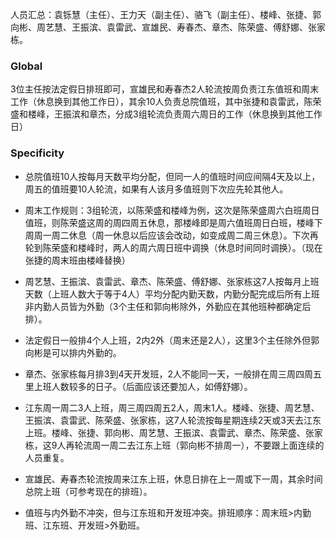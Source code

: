 人员汇总：袁铄慧（主任）、王力天（副主任）、骆飞（副主任）、楼峰、张捷、郭向彬、周艺慧、王振滨、袁雷武、宣雄民、寿春杰、章杰、陈荣盛、傅舒娜、张家栋。

### Global

3位主任按法定假日排班即可，宣雄民和寿春杰2人轮流按周负责江东值班和周末工作（休息换到其他工作日），其余10人负责总院值班，其中张捷和袁雷武，陈荣盛和楼峰，王振滨和章杰，分成3组轮流负责周六周日的工作（休息换到其他工作日）

### Specificity

* 总院值班10人按每月天数平均分配，但同一人的值班时间应间隔4天及以上，周五的值班要10人轮流，如果有人该月多值班则下次应先轮其他人。

* 周末工作规则：3组轮流，以陈荣盛和楼峰为例，这次是陈荣盛周六白班周日值班，则陈荣盛这周的周四周五休息，那楼峰即是周六值班周日白班，楼峰下周周一周二休息（周一休息以后应该会改动，如变成周二周三休息）。下次再轮到陈荣盛和楼峰时，两人的周六周日班中调换（休息时间同时调换）。（现在张捷的周末班由楼峰替换）
  
* 周艺慧、王振滨、袁雷武、章杰、陈荣盛、傅舒娜、张家栋这7人按每月上班天数（上班人数大于等于4人）平均分配内勤天数，内勤分配完成后所有上班非内勤人员皆为外勤（3个主任和郭向彬除外，外勤应在其他班种都确定后排）。

* 法定假日一般排4个人上班，2内2外（周末还是2人），这里3个主任除外但郭向彬是可以排内外勤的。

* 章杰、张家栋每月排3到4天开发班，2人不能同一天，一般排在周三周四周五里上班人数较多的日子。（后面应该还要加人，如傅舒娜）。

* 江东周一周二3人上班，周三周四周五2人，周末1人。楼峰、张捷、周艺慧、王振滨、袁雷武、陈荣盛、张家栋，这7人轮流按每星期连续2天或3天去江东上班。楼峰、张捷、郭向彬、周艺慧、王振滨、袁雷武、章杰、陈荣盛、张家栋，这9人再轮流周一周二去江东上班（郭向彬不排周一），不要跟上面连续的人员重复。

* 宣雄民、寿春杰轮流按周来江东上班，休息日排在上一周或下一周，其余时间总院上班（可参考现在的排班）。

* 值班与内外勤不冲突，但与江东班和开发班冲突。排班顺序：周末班>内勤班、江东班、开发班>外勤班。

